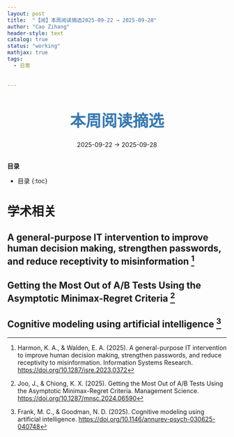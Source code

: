 ```yaml
---
layout: post
title:  "【阅】本周阅读摘选2025-09-22 → 2025-09-28"
author: "Cao Zihang"
header-style: text
catalog: true
status: "working"
mathjax: true
tags:
  - 日常
  
  
---
```

<center style="margin-bottom: 20px; margin-top: 50px"><font color="#3879B1" style="line-height: 1.4;font-weight: 700;font-size: 36px;box-sizing: border-box; ">本周阅读摘选</font></center>


<center style=" margin-bottom: 30px;">2025-09-22 → 2025-09-28</center>

<font style="font-weight: bold;">目录</font>

* 目录
{:toc}


# 学术相关
## A general-purpose IT intervention to improve human decision making, strengthen passwords, and reduce receptivity to misinformation [^1]

## Getting the Most Out of A/B Tests Using the Asymptotic Minimax-Regret Criteria [^2]

## Cognitive modeling using artificial intelligence [^3]

[^1]: Harmon, K. A., & Walden, E. A. (2025). A general-purpose IT intervention to improve human decision making, strengthen passwords, and reduce receptivity to misinformation. Information Systems Research. https://doi.org/10.1287/isre.2023.0372

[^2]: Joo, J., & Chiong, K. X. (2025). Getting the Most Out of A/B Tests Using the Asymptotic Minimax-Regret Criteria. Management Science. https://doi.org/10.1287/mnsc.2024.06590

[^3]: Frank, M. C., & Goodman, N. D. (2025). Cognitive modeling using artificial intelligence. https://doi.org/10.1146/annurev-psych-030625-040748
